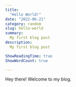 ```yaml
---
title:
  "Hello World!"
date: "2022-06-21"
category: random
slug: hello-world
summary:
  My first blog post
description:
  My first blog post

ShowReadingTime: true
ShowWordCount: true

---
```


Hey there! Welcome to my blog. 
